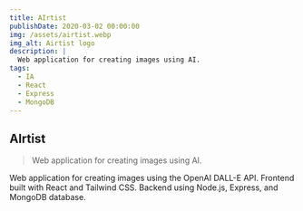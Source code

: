 ```yaml
---
title: AIrtist
publishDate: 2020-03-02 00:00:00
img: /assets/airtist.webp
img_alt: Airtist logo
description: |
  Web application for creating images using AI.
tags:
  - IA
  - React
  - Express
  - MongoDB
---
```


## AIrtist

> Web application for creating images using AI.

Web application for creating images using the OpenAI DALL-E API. Frontend built with React and Tailwind CSS. Backend using Node.js, Express, and MongoDB database.
